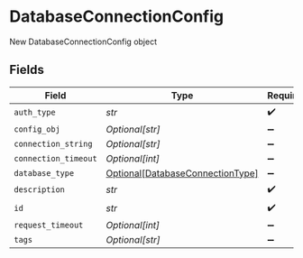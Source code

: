 # DatabaseConnectionConfig

New DatabaseConnectionConfig object


## Fields

| Field                                                                             | Type                                                                              | Required                                                                          | Description                                                                       |
| --------------------------------------------------------------------------------- | --------------------------------------------------------------------------------- | --------------------------------------------------------------------------------- | --------------------------------------------------------------------------------- |
| `auth_type`                                                                       | *str*                                                                             | :heavy_check_mark:                                                                | N/A                                                                               |
| `config_obj`                                                                      | *Optional[str]*                                                                   | :heavy_minus_sign:                                                                | N/A                                                                               |
| `connection_string`                                                               | *Optional[str]*                                                                   | :heavy_minus_sign:                                                                | N/A                                                                               |
| `connection_timeout`                                                              | *Optional[int]*                                                                   | :heavy_minus_sign:                                                                | N/A                                                                               |
| `database_type`                                                                   | [Optional[DatabaseConnectionType]](../../models/shared/databaseconnectiontype.md) | :heavy_minus_sign:                                                                | N/A                                                                               |
| `description`                                                                     | *str*                                                                             | :heavy_check_mark:                                                                | N/A                                                                               |
| `id`                                                                              | *str*                                                                             | :heavy_check_mark:                                                                | N/A                                                                               |
| `request_timeout`                                                                 | *Optional[int]*                                                                   | :heavy_minus_sign:                                                                | N/A                                                                               |
| `tags`                                                                            | *Optional[str]*                                                                   | :heavy_minus_sign:                                                                | N/A                                                                               |